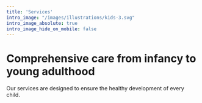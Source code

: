 ```yaml
---
title: 'Services'
intro_image: "/images/illustrations/kids-3.svg"
intro_image_absolute: true
intro_image_hide_on_mobile: false
---
```


# Comprehensive care from infancy to young adulthood

Our services are designed to ensure the healthy development of every child.
